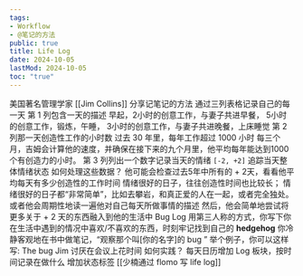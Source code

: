 ```yaml
---
tags:
- Workflow
- @笔记的方法
public: true
title: Life Log
date: 2024-10-05
lastMod: 2024-10-05
toc: "true"
---
```


美国著名管理学家 [[Jim Collins]] 分享记笔记的方法
通过三列表格记录自己的每一天
第 1 列包含一天的描述
早起，2小时的创意工作，与妻子共进早餐，
5小时的创意工作，锻炼，午睡，
3小时的创意工作，与妻子共进晚餐，上床睡觉
第 2 列那一天创造性工作的小时数
过去 30 年里，每年工作超过 1000 小时
每三个月，吉姆会计算他的速度，并确保在接下来的九个月里，他平均每年能达到1000个有创造力的小时。
第 3 列列出一个数字记录当天的情绪
`[-2, +2]` 追踪当天整体情绪状态
如何处理这些数据？
他可能会检查过去5年中所有的 + 2天，看看他平均每天有多少创造性的工作时间
情绪很好的日子，往往创造性时间也比较长；
情绪很好的日子都“非常简单”，比如去攀岩，和真正爱的人在一起，或者完全独处。
或者他会周期性地读一遍他对自己每天所做事情的描述
然后，他会简单地尝试将更多关于 + 2 天的东西融入到他的生活中
Bug Log
用第三人称的方式，你写下你在生活中遇到的情况中喜欢/不喜欢的东西，时刻牢记找到自己的 **hedgehog**
你冷静客观地在书中做笔记，“观察那个叫[你的名字]的 bug ”
举个例子，你可以这样写: The bug Jim 讨厌在会议上花时间
如何实践？
每天日历增加 Log 板块，按时间记录在做什么
增加状态标签
[[少楠通过 flomo 写 life log]]